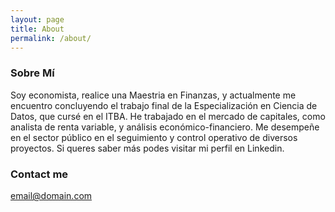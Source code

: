 ```yaml
---
layout: page
title: About
permalink: /about/
---
```



### Sobre Mí

Soy economista, realice una Maestria en Finanzas, y actualmente me encuentro concluyendo el trabajo final de la Especialización en Ciencia de Datos, que cursé en el ITBA. He trabajado en el mercado de capitales, como analista de renta variable, y análisis económico-financiero. Me desempeñe en el sector público en el seguimiento y control operativo de diversos proyectos. Si queres saber más podes visitar mi perfil en Linkedin.

### Contact me

[email@domain.com](mailto:fldiaz@itba.edu.ar)
